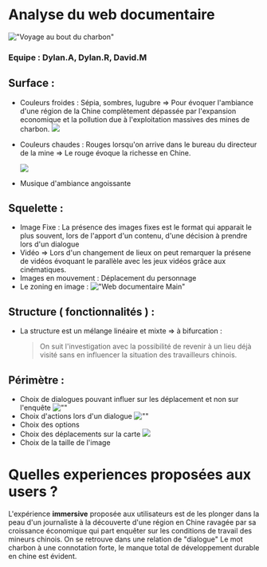 # Analyse du web documentaire 

!["Voyage au bout du charbon"](http://www.samuel-bollendorff.com/fr/wp-content/uploads/2010/06/voyage.jpg "Voyage au bout du charbon")


### Equipe : Dylan.A, Dylan.R, David.M


## Surface :
  - Couleurs froides : Sépia, sombres, lugubre => Pour évoquer l'ambiance d'une région de la Chine complètement dépassée par l'expansion economique et la pollution due à l'exploitation massives des mines de charbon.
    ![](https://i.imgur.com/jxReyuK.png)
  
  - Couleurs chaudes : Rouges lorsqu'on arrive dans le bureau du directeur de la mine => Le rouge évoque la richesse en Chine.
  
    ![](https://i.imgur.com/N6bpkd3.png)

  - Musique d'ambiance angoissante
  
## Squelette :
  - Image Fixe : La présence des images fixes est le format qui apparait le plus souvent, lors de l'apport d'un contenu, d'une décision à prendre lors d'un dialogue
  - Vidéo => Lors d'un changement de lieux on peut remarquer la présene de vidéos évoquant le parallèle avec les jeux vidéos grâce aux cinématiques.
  - Images en mouvement : Déplacement du personnage
  - Le zoning en image :
  !["Web documentaire Main"](https://i.imgur.com/EnUL4Tp.png "Web documentaire background")
  
## Structure ( fonctionnalités ) :
   - La structure est un mélange linéaire et mixte => à bifurcation  : 
      > On suit l'investigation avec la possibilité de revenir à un lieu déjà visité sans en influencer la situation des travailleurs chinois.

  
## Périmètre :
 - Choix de dialogues pouvant influer sur les déplacement et non sur l'enquête
  ![""](blob:https://imgur.com/eb41276c-8286-4ea4-945a-1f3e03083744)
  - Choix d'actions lors d'un dialogue
  ![""](https://i.imgur.com/N7cSuOD.png)
  - Choix des options
  - Choix des déplacements sur la carte
  ![](https://i.imgur.com/KFZ9poy.png)
  - Choix de la taille de l'image
    

# Quelles experiences proposées aux users ?
  L'expérience **immersive** proposée aux utilisateurs est de les plonger dans la peau d'un journaliste à la découverte d'une région en Chine ravagée par sa croissance économique qui part enquêter  sur 
les  conditions  de  travail  des  mineurs  chinois. 
  On se retrouve dans une relation de "dialogue"
  Le mot charbon à une connotation forte, le manque total de développement durable en chine est évident.
